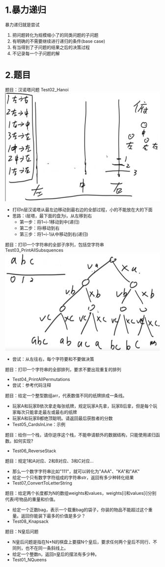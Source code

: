 # 1.暴力递归
暴力递归就是尝试
1. 把问题转化为规模缩小了的同类问题的子问题
2. 有明确的不需要继续进行递归的条件(base case)
3. 有当得到了子问题的结果之后的决策过程
4. 不记录每一个子问题的解

# 2.题目
题目：汉诺塔问题  Test02_Hanoi
![](img/汉诺塔问题.jpg)
- 打印n层汉诺塔从最左边移动到最右边的全部过程，小的不能放在大的下面
- 思路：i层塔，最下面的盘为i，从左移到右
    - 第一步：将1~i-1移动到中(递归)
    - 第二步：将i移动到右
    - 第三步：将1~i-1从中移动到右(递归)

题目：打印一个字符串的全部子序列，包括空字符串 Test03_PrintAllSubsquences
![](img/打印一个字符串的全部子序列.jpg)
- 尝试：从左往右，每个字符要和不要做决策

题目：打印一个字符串的全部排列，要求不要出现重复的排列 
- Test04_PrintAllPermutations
- 尝试：参考代码注释

题目：给定一个整型数组arr，代表数值不同的纸牌排成一条线。
- 玩家A和玩家B依次拿走每张纸牌，规定玩家A先拿，玩家B后拿，但是每个玩家每次只能拿走最左或最右的纸牌
- 玩家A和玩家B都绝顶聪明。请返回最后获胜者的分数
- Test05_CardsInLine：示例

题目：给你一个栈，请你逆序这个栈，不能申请额外的数据结构，只能使用递归函数。如何实现?
- Test06_ReverseStack

题目：规定1和A对应、2和B对应、3和C对应... 
- 那么一个数字字符串比如"111"，就可以转化为"AAA"、"KA"和"AK"
- 给定一个只有数字字符组成的字符串str，返回有多少种转化结果
- Test07_ConvertToLetterString

题目：给定两个长度都为N的数组weights和values，weights[i]和values[i]分别代表i号物品的重量和价值。
- 给定一个正数bag，表示一个载重bag的袋子，你装的物品不能超过这个重量。返回你能装下最多的价值是多少？
- Test08_Knapsack

题目：N皇后问题
- N皇后问题是指在N*N的棋盘上要摆N个皇后，要求任何两个皇后不同行、不同列，也不在同一条斜线上。
- 给定一个整数n，返回n皇后的摆法有多少种。
- Test01_NQueens


